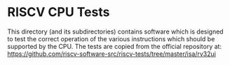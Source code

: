 # RISCV CPU Tests

This directory (and its subdirectories) contains software which is designed to test the correct operation of the various instructions which should be supported by the CPU. The tests are copied from the official repository at: https://github.com/riscv-software-src/riscv-tests/tree/master/isa/rv32ui
